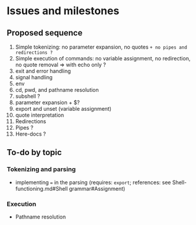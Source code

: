 # Issues and milestones

## Proposed sequence
1. Simple tokenizing: no parameter expansion, no quotes `+ no pipes and redirections ?`
2. Simple execution of commands: no variable assignment, no redirection, no quote removal
=> with echo only ?
3. exit and error handling
4. signal handling
4. env
5. cd, pwd, and pathname resolution
6. subshell ?
7. parameter expansion + $?
8. export and unset (variable assignment)
9. quote interpretation
10. Redirections
11. Pipes ?
12. Here-docs ?

## To-do by topic
### Tokenizing and parsing
- implementing `=` in the parsing (requires: `export`; references: see Shell-functioning.md#Shell grammar#Assignment)

### Execution
- Pathname resolution